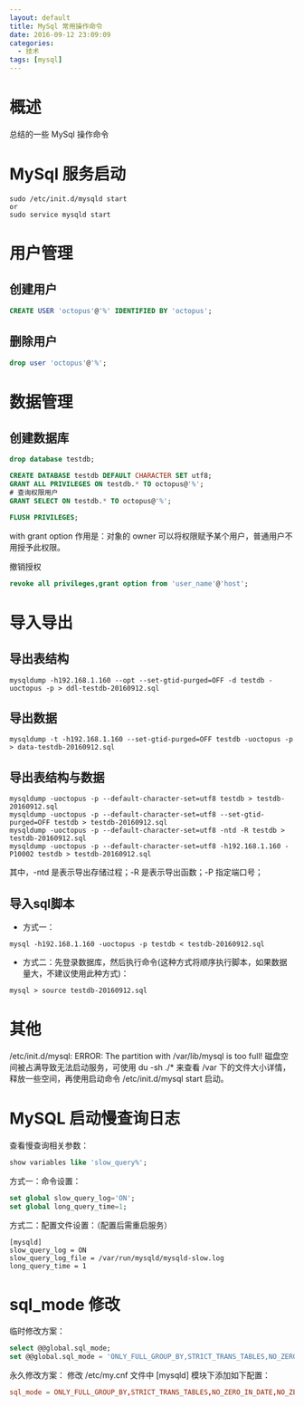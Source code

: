 ```yaml
---
layout: default
title: MySql 常用操作命令
date: 2016-09-12 23:09:09
categories:
  - 技术
tags: [mysql]
---
```


# 概述

总结的一些 MySql 操作命令

# MySql 服务启动

```shell
sudo /etc/init.d/mysqld start
or
sudo service mysqld start
```

# 用户管理

## 创建用户

```sql
CREATE USER 'octopus'@'%' IDENTIFIED BY 'octopus';
```

## 删除用户

```sql
drop user 'octopus'@'%';
```

# 数据管理

## 创建数据库

```sql
drop database testdb;

CREATE DATABASE testdb DEFAULT CHARACTER SET utf8;
GRANT ALL PRIVILEGES ON testdb.* TO octopus@'%';
# 查询权限用户
GRANT SELECT ON testdb.* TO octopus@'%';

FLUSH PRIVILEGES;
```

with grant option 作用是：对象的 owner 可以将权限赋予某个用户，普通用户不用授予此权限。

撤销授权

```sql
revoke all privileges,grant option from 'user_name'@'host';
```

# 导入导出

## 导出表结构

```shell
mysqldump -h192.168.1.160 --opt --set-gtid-purged=OFF -d testdb -uoctopus -p > ddl-testdb-20160912.sql
```

## 导出数据

```shell
mysqldump -t -h192.168.1.160 --set-gtid-purged=OFF testdb -uoctopus -p > data-testdb-20160912.sql
```

## 导出表结构与数据

```shell
mysqldump -uoctopus -p --default-character-set=utf8 testdb > testdb-20160912.sql
mysqldump -uoctopus -p --default-character-set=utf8 --set-gtid-purged=OFF testdb > testdb-20160912.sql
mysqldump -uoctopus -p --default-character-set=utf8 -ntd -R testdb > testdb-20160912.sql
mysqldump -uoctopus -p --default-character-set=utf8 -h192.168.1.160 -P10002 testdb > testdb-20160912.sql
```

其中，-ntd 是表示导出存储过程；-R 是表示导出函数；-P 指定端口号；

## 导入sql脚本

- 方式一：

```shell
mysql -h192.168.1.160 -uoctopus -p testdb < testdb-20160912.sql
```

- 方式二：先登录数据库，然后执行命令(这种方式将顺序执行脚本，如果数据量大，不建议使用此种方式)：

```shell
mysql > source testdb-20160912.sql
```

# 其他

/etc/init.d/mysql: ERROR: The partition with /var/lib/mysql is too full!
磁盘空间被占满导致无法启动服务，可使用 du -sh ./* 来查看 /var 下的文件大小详情，释放一些空间，再使用启动命令 /etc/init.d/mysql start 启动。

# MySQL 启动慢查询日志

查看慢查询相关参数：

```sql
show variables like 'slow_query%';
```

方式一：命令设置：

```sql
set global slow_query_log='ON';
set global long_query_time=1;
```

方式二：配置文件设置：（配置后需重启服务）

```text
[mysqld]
slow_query_log = ON
slow_query_log_file = /var/run/mysqld/mysqld-slow.log
long_query_time = 1
```

# sql_mode 修改

临时修改方案：

```sql
select @@global.sql_mode;
set @@global.sql_mode = 'ONLY_FULL_GROUP_BY,STRICT_TRANS_TABLES,NO_ZERO_IN_DATE,NO_ZERO_DATE,ERROR_FOR_DIVISION_BY_ZERO,NO_AUTO_CREATE_USER,NO_ENGINE_SUBSTITUTION';
```

永久修改方案：
修改 /etc/my.cnf 文件中 [mysqld] 模块下添加如下配置：

```conf
sql_mode = ONLY_FULL_GROUP_BY,STRICT_TRANS_TABLES,NO_ZERO_IN_DATE,NO_ZERO_DATE,ERROR_FOR_DIVISION_BY_ZERO,NO_AUTO_CREATE_USER,NO_ENGINE_SUBSTITUTION
```

